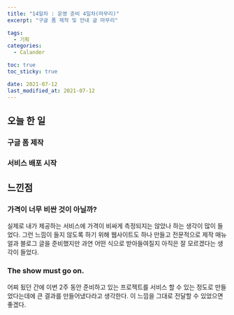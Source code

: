 ```yaml
---
title: "14일차 : 운영 준비 4일차(마무리)"
excerpt: "구글 폼 제작 및 안내 글 마무리"

tags:
  - 기획
categories:
  - Calander

toc: true
toc_sticky: true

date: 2021-07-12
last_modified_at: 2021-07-12
---
```

## 오늘 한 일
### 구글 폼 제작
### 서비스 배포 시작

## 느낀점
### 가격이 너무 비싼 것이 아닐까?
실제로 내가 제공하는 서비스에 가격이 비싸게 측정되지는 않았나 하는 생각이 많이 들었다. 그런 느낌이 들지 않도록 하기 위해 웹사이트도 하나 만들고 전문적으로 제작 매뉴얼과 블로그 글을 준비했지만 과연 어떤 식으로 받아들여질지 아직은 잘 모르겠다는 생각이 들었다.

### The show must go on.
어찌 됬던 간에 이번 2주 동안 준비하고 있는 프로젝트를 서비스 할 수 있는 정도로 만들었다는데에 큰 결과를 만들어냈다라고 생각한다. 이 느낌을 그대로 전달할 수 있었으면 좋겠다.